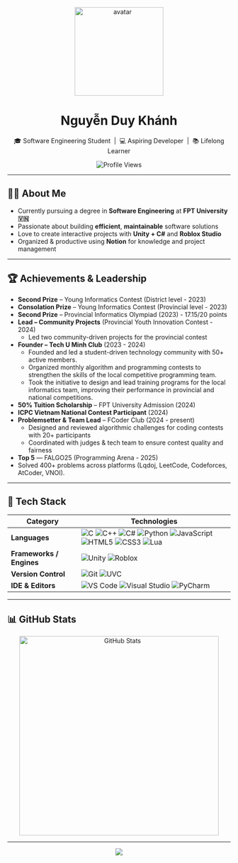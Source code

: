 <p align="center">
  <img src="https://github.com/user-attachments/assets/376a269a-82e0-4755-9f68-23ce501dde02" alt="avatar" width="200"/>
</p>

<h1 align="center">Nguyễn Duy Khánh</h1>

<p align="center">
  🎓 Software Engineering Student &nbsp;|&nbsp; 💻 Aspiring Developer &nbsp;|&nbsp; 📚 Lifelong Learner
</p>

<p align="center">
  <img src="https://komarev.com/ghpvc/?username=MrDonut12&label=Profile%20Views&color=58a6ff&style=for-the-badge" alt="Profile Views" />
</p>

---

## 🧑‍💻 About Me

- Currently pursuing a degree in **Software Engineering** at **FPT University 🇻🇳**
- Passionate about building **efficient**, **maintainable** software solutions
- Love to create interactive projects with **Unity + C#** and **Roblox Studio**
- Organized & productive using **Notion** for knowledge and project management

---
## 🏆 Achievements & Leadership  
- **Second Prize** – Young Informatics Contest (District level - 2023)
- **Consolation Prize** – Young Informatics Contest (Provincial level - 2023)
- **Second Prize** – Provincial Informatics Olympiad (2023) - 17.15/20 points
- **Lead – Community Projects** (Provincial Youth Innovation Contest - 2024)
  - Led two community-driven projects for the provincial contest
- **Founder – Tech U Minh Club** (2023 - 2024)
  - Founded and led a student-driven technology community with 50+ active members.
  - Organized monthly algorithm and programming contests to strengthen the skills of the local competitive programming team.
  - Took the initiative to design and lead training programs for the local informatics team, improving their performance in provincial and national competitions.
- **50% Tuition Scholarship** – FPT University Admission (2024)
- **ICPC Vietnam National Contest Participant** (2024)
- **Problemsetter & Team Lead** – FCoder Club (2024 - present)
   - Designed and reviewed algorithmic challenges for coding contests with 20+ participants
   - Coordinated with judges & tech team to ensure contest quality and fairness
- **Top 5** — FALGO25 (Programming Arena - 2025)
- Solved 400+ problems across platforms (Lqdoj, LeetCode, Codeforces, AtCoder, VNOI).

---
## 🚀 Tech Stack  

| Category              | Technologies                                                                 |
|-----------------------|------------------------------------------------------------------------------|
| **Languages**         | ![C](https://img.shields.io/badge/C-00599C?style=flat&logo=c&logoColor=white) ![C++](https://img.shields.io/badge/C++-00599C?style=flat&logo=c%2B%2B&logoColor=white) ![C#](https://img.shields.io/badge/C%23-239120?style=flat&logo=c-sharp&logoColor=white) ![Python](https://img.shields.io/badge/Python-3776AB?style=flat&logo=python&logoColor=white) ![JavaScript](https://img.shields.io/badge/JavaScript-F7DF1E?style=flat&logo=javascript&logoColor=black) ![HTML5](https://img.shields.io/badge/HTML5-E34F26?style=flat&logo=html5&logoColor=white) ![CSS3](https://img.shields.io/badge/CSS3-1572B6?style=flat&logo=css3&logoColor=white) ![Lua](https://img.shields.io/badge/Lua-2C2D72?style=flat&logo=lua&logoColor=white) |
| **Frameworks / Engines** | ![Unity](https://img.shields.io/badge/Unity-100000?style=flat&logo=unity&logoColor=white) ![Roblox](https://img.shields.io/badge/Roblox%20Studio-000000?style=flat&logo=roblox&logoColor=white) |
| **Version Control**   | ![Git](https://img.shields.io/badge/Git-F05032?style=flat&logo=git&logoColor=white) ![UVC](https://img.shields.io/badge/Unity%20Version%20Control-000000?style=flat&logo=unity&logoColor=white) |
| **IDE & Editors**     | ![VS Code](https://img.shields.io/badge/VS%20Code-007ACC?style=flat&logo=visual-studio-code&logoColor=white) ![Visual Studio](https://img.shields.io/badge/Visual%20Studio-5C2D91?style=flat&logo=visual-studio&logoColor=white) ![PyCharm](https://img.shields.io/badge/PyCharm-000000?style=flat&logo=pycharm&logoColor=white) |

---

## 📊 GitHub Stats

<p align="center">
  <img src="https://github-readme-stats.vercel.app/api?username=MrDonut12&show_icons=true&theme=radical" alt="GitHub Stats" width="450"/>
</p>

---


<p align="center">
  <img src="https://capsule-render.vercel.app/api?type=waving&color=gradient&height=100&section=footer"/>
</p>

